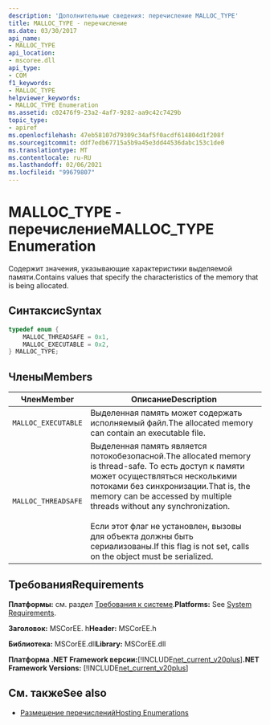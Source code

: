 ```yaml
---
description: 'Дополнительные сведения: перечисление MALLOC_TYPE'
title: MALLOC_TYPE - перечисление
ms.date: 03/30/2017
api_name:
- MALLOC_TYPE
api_location:
- mscoree.dll
api_type:
- COM
f1_keywords:
- MALLOC_TYPE
helpviewer_keywords:
- MALLOC_TYPE Enumeration
ms.assetid: c02476f9-23a2-4af7-9282-aa9c42c7429b
topic_type:
- apiref
ms.openlocfilehash: 47eb58107d79309c34af5f0acdf614804d1f208f
ms.sourcegitcommit: ddf7edb67715a5b9a45e3dd44536dabc153c1de0
ms.translationtype: MT
ms.contentlocale: ru-RU
ms.lasthandoff: 02/06/2021
ms.locfileid: "99679807"
---
```

# <a name="malloc_type-enumeration"></a><span data-ttu-id="dbb46-103">MALLOC_TYPE - перечисление</span><span class="sxs-lookup"><span data-stu-id="dbb46-103">MALLOC_TYPE Enumeration</span></span>

<span data-ttu-id="dbb46-104">Содержит значения, указывающие характеристики выделяемой памяти.</span><span class="sxs-lookup"><span data-stu-id="dbb46-104">Contains values that specify the characteristics of the memory that is being allocated.</span></span>  
  
## <a name="syntax"></a><span data-ttu-id="dbb46-105">Синтаксис</span><span class="sxs-lookup"><span data-stu-id="dbb46-105">Syntax</span></span>  
  
```cpp  
typedef enum {  
    MALLOC_THREADSAFE = 0x1,  
    MALLOC_EXECUTABLE = 0x2,  
} MALLOC_TYPE;  
```  
  
## <a name="members"></a><span data-ttu-id="dbb46-106">Члены</span><span class="sxs-lookup"><span data-stu-id="dbb46-106">Members</span></span>  
  
|<span data-ttu-id="dbb46-107">Член</span><span class="sxs-lookup"><span data-stu-id="dbb46-107">Member</span></span>|<span data-ttu-id="dbb46-108">Описание</span><span class="sxs-lookup"><span data-stu-id="dbb46-108">Description</span></span>|  
|------------|-----------------|  
|`MALLOC_EXECUTABLE`|<span data-ttu-id="dbb46-109">Выделенная память может содержать исполняемый файл.</span><span class="sxs-lookup"><span data-stu-id="dbb46-109">The allocated memory can contain an executable file.</span></span>|  
|`MALLOC_THREADSAFE`|<span data-ttu-id="dbb46-110">Выделенная память является потокобезопасной.</span><span class="sxs-lookup"><span data-stu-id="dbb46-110">The allocated memory is thread-safe.</span></span> <span data-ttu-id="dbb46-111">То есть доступ к памяти может осуществляться несколькими потоками без синхронизации.</span><span class="sxs-lookup"><span data-stu-id="dbb46-111">That is, the memory can be accessed by multiple threads without any synchronization.</span></span><br /><br /> <span data-ttu-id="dbb46-112">Если этот флаг не установлен, вызовы для объекта должны быть сериализованы.</span><span class="sxs-lookup"><span data-stu-id="dbb46-112">If this flag is not set, calls on the object must be serialized.</span></span>|  
  
## <a name="requirements"></a><span data-ttu-id="dbb46-113">Требования</span><span class="sxs-lookup"><span data-stu-id="dbb46-113">Requirements</span></span>  

 <span data-ttu-id="dbb46-114">**Платформы:** см. раздел [Требования к системе](../../get-started/system-requirements.md).</span><span class="sxs-lookup"><span data-stu-id="dbb46-114">**Platforms:** See [System Requirements](../../get-started/system-requirements.md).</span></span>  
  
 <span data-ttu-id="dbb46-115">**Заголовок:** MSCorEE. h</span><span class="sxs-lookup"><span data-stu-id="dbb46-115">**Header:** MSCorEE.h</span></span>  
  
 <span data-ttu-id="dbb46-116">**Библиотека:** MSCorEE.dll</span><span class="sxs-lookup"><span data-stu-id="dbb46-116">**Library:** MSCorEE.dll</span></span>  
  
 <span data-ttu-id="dbb46-117">**Платформа .NET Framework версии:**[!INCLUDE[net_current_v20plus](../../../../includes/net-current-v20plus-md.md)]</span><span class="sxs-lookup"><span data-stu-id="dbb46-117">**.NET Framework Versions:** [!INCLUDE[net_current_v20plus](../../../../includes/net-current-v20plus-md.md)]</span></span>  
  
## <a name="see-also"></a><span data-ttu-id="dbb46-118">См. также</span><span class="sxs-lookup"><span data-stu-id="dbb46-118">See also</span></span>

- [<span data-ttu-id="dbb46-119">Размещение перечислений</span><span class="sxs-lookup"><span data-stu-id="dbb46-119">Hosting Enumerations</span></span>](hosting-enumerations.md)
